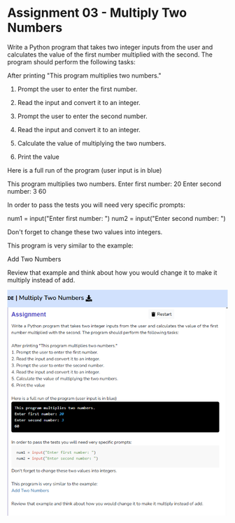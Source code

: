 # Assignment 03 - Multiply Two Numbers

Write a Python program that takes two integer inputs from the user and calculates the value of the first number multiplied with the second. The program should perform the following tasks:



After printing "This program multiplies two numbers."

1. Prompt the user to enter the first number.

2. Read the input and convert it to an integer.

3. Prompt the user to enter the second number.

4. Read the input and convert it to an integer.

5. Calculate the value of multiplying the two numbers.

6. Print the value



Here is a full run of the program (user input is in blue)

This program multiplies two numbers.
Enter first number: 20
Enter second number: 3
60

In order to pass the tests you will need very specific prompts:

num1 = input("Enter first number: ")
num2 = input("Enter second number: ")

Don't forget to change these two values into integers.



This program is very similar to the example: 

Add Two Numbers 

Review that example and think about how you would change it to make it multiply instead of add.

![Multiply Two Numbers](challenge_03_Multiply_Two_Numbers.png)
